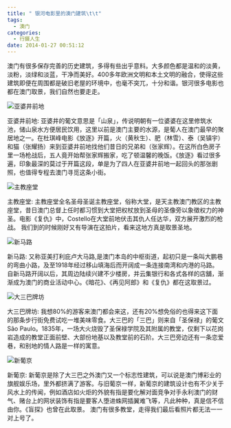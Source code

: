 ```yaml
---
title: " 银河电影里的澳门建筑\t\t"
tags:
  - 澳门
categories:
  - 行摄人生
date: 2014-01-27 00:51:12
---
```


澳门有很多保存完善的历史建筑，多得有些出乎意料。大多颜色都是温和的淡黄，淡粉，淡绿和淡蓝，干净而美好。400多年欧洲文明和本土文明的融合，使得这些建筑即便在周围都是破旧老屋的环境中，也毫不突兀，十分和谐。银河很多电影也都在澳门取景，我们自然也要走走。 

![亚婆井前地](../../../images/2014/01/aomen_11.jpg) 

亚婆井前地: 亚婆井的葡文意思是「山泉」，传说明朝有一位婆婆在这里修筑水池，储山泉水方便居民饮用，这里以前是澳门主要的水源，是葡人在澳门最早的聚居地之一。在杜琪峰电影《放逐》开篇，火（黄秋生）、肥（林雪）、泰（吴镇宇）和猫（张耀扬）来到亚婆井前地找他们昔日的兄弟和（张家辉）。在这所白色房子里一场枪战后，五人竟开始帮张家辉搬家，吃了顿温馨的晚饭。《放逐》看过很多遍，印象最深的莫过于开篇这段，单是为了四人在亚婆井前地一起回头的那张剧照，也值得专程去澳门寻觅这条小街。 

![主教座堂](../../../images/2014/01/aomen_21.jpg) 

主教座堂: 主教座堂全名圣母圣诞主教座堂，俗称大堂，是天主教澳门教区的主教座堂，昔日澳门总督上任时都习惯到大堂把权杖放到圣母的圣像旁以象徵权力的神圣。电影《复仇》中，Costello在大堂前地伏击其仇人任达华，双方展开激烈的枪战。 我们到的时候刚好又有导演在这拍片，看来这地方真是取景圣地。 

![新马路](../../../images/2014/01/aomen_31.jpg) 

新马路: 又称亚美打利庇卢大马路,是澳门本岛的中枢街道，起初只是一条叫大鹏巷的弯曲小路，及至1918年经过移山填海后而开阔成一条连接南湾和内港的马路。自新马路开阔以后，其周边陆续兴建不少楼房，并云集银行和各式各样的店舖，渐渐成为澳门的商业活动中心。《暗花》、《再见阿郎》和《复仇》都在这取景过。 

![大三巴牌坊](../../../images/2014/01/aomen_41.jpg) 

大三巴牌坊: 我想80%的游客来澳门都会来这，还有20%想免俗的也得来这下面的那条步行街免费试吃一堆美味零食。大三巴的「三巴」则来自「圣保禄」的葡文São Paulo。1835年，一场大火烧毁了圣保禄学院及其附属的教堂，仅剩下以花岗岩造成的教堂正面前壁、大部份地基以及教堂前的石阶。大三巴旁边还有一条恋爱巷，和别地的情人路是一样的寓意。 

![新葡京](../../../images/2014/01/aomen_51.jpg) 

新葡京: 新葡京是除了大三巴之外澳门又一个标志性建筑，可以说是澳门博彩业的旗舰娱乐场，里外都挤满了游客。与旧葡京一样，新葡京的建筑设计也有不少关于风水上的传闻，例如酒店如火炬的外貌有指是要化解对面竞争对手永利澳门的财气、赌台上的网状装饰有指是要客人堕进蛛网插翼难飞等，凡此种种，真是信不信由你。《盲探》也曾在此取景。 澳门有很多教堂，走得我们最后看照片都无法一一对上号了。